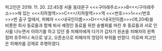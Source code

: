 피고인은 2019. 11. 20. 22:45경 서울 동대문구 <<<구아래주소>>>B<<</구아래주소>>>에 있는 <<<지하철역>>>C<<</지하철역>>>역 <<<번호>>>1<<</번호>>>번 출구 앞에서, 피해자 <<<내국인이름>>>D<<</내국인이름>>>(여,20세)을 비롯한 회사 동료들과 함께 퇴사 예정인 동료를 위한 송별회를 마친 후 동료들과 서로 인사를 나누면서 이야기를 하고 있던 중 피해자에게 다가가 갑자기 왼손을 피해자의 왼쪽 점퍼 호주머니 속으로 넣고, 오른손으로 피해자의 엉덩이 부위를 만졌다.
이로써 피고인은 피해자를 강제로 추행하였다.
